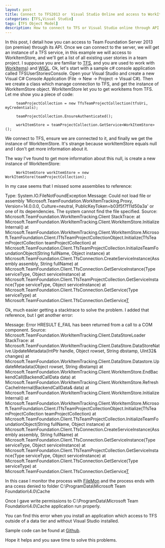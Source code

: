 ```yaml
---
layout: post
title: Connect to TFS2013 or  Visual Studio Online and access to WorkItemStore
categories: [TFS,Visual Studio]
tags: [TFS Object Model]
description: How to connect to TFS or Visual Studio online through API and get WorkItemStore service. Brief description of encountered issues and how to solve them.
---
```


In this post, I detail how you can access to Team Foundation Server 2013 (on premise) through its API. Once we can connect to the server, we will get an instance of a TFS service, in this example we will access to WorkItemStore, and we'll get a list of all existing user stories in a team project. I suppouse you are familiar to [TFS](http://www.visualstudio.com/en-us/products/tfs-overview-vs.aspx), and you are used to work with [WorkItems](https://msdn.microsoft.com/en-us/library/hh409275.aspx)) and [WIQL](https://msdn.microsoft.com/en-us/library/bb130306.c#).
Ok, let's start with a sample c# console application called TFSUserStoriesConsole. Open your Visual Studio and create a new Visual C# Console Application (File -> New -> Project -> Visual C#). Then we create a class which manage connection to TFS, and get the instance of WorkItemStore object. WorkItemStore let you to get workitems from TFS. Let me show you a piece of code:

         teamProjectCollection = new TfsTeamProjectCollection(tfsUri, myCredentials);

         teamProjectCollection.EnsureAuthenticated();

         workItemStore = teamProjectCollection.GetService<WorkItemStore>();


We connect to TFS, ensure we are connected to it, and finally we get the instance of WorkItemStore. It's strange because workItemStore equals null and I don't get more information about it.


The way I've found to get more information about this null, is create a new instance of WorkItemStore:

         WorkItemStore workItemStore = new WorkItemStore(teamProjectCollection);


In my case seems that I missed some assemblies to reference:


Type: System.IO.FileNotFoundException
Message: Could not load file or assembly 'Microsoft.TeamFoundation.WorkItemTracking.Proxy, Version=14.0.0.0, Culture=neutral, PublicKeyToken=b03f5f7f11d50a3a' or one of its dependencies. The system cannot find the file specified.
Source: Microsoft.TeamFoundation.WorkItemTracking.Client
StackTrace:    at Microsoft.TeamFoundation.WorkItemTracking.Client.WorkItemStore.InitializeInternal()
   at Microsoft.TeamFoundation.WorkItemTracking.Client.WorkItemStore.Microsoft.TeamFoundation.Client.ITfsTeamProjectCollectionObject.Initialize(TfsTeamProjectCollection teamProjectCollection)
   at Microsoft.TeamFoundation.Client.TfsTeamProjectCollection.InitializeTeamFoundationObject(String fullName, Object instance)
   at Microsoft.TeamFoundation.Client.TfsConnection.CreateServiceInstance(Assembly assembly, String fullName)
   at Microsoft.TeamFoundation.Client.TfsConnection.GetServiceInstance(Type serviceType, Object serviceInstance)
   at Microsoft.TeamFoundation.Client.TfsTeamProjectCollection.GetServiceInstance(Type serviceType, Object serviceInstance)
   at Microsoft.TeamFoundation.Client.TfsConnection.GetService(Type serviceType)
   at Microsoft.TeamFoundation.Client.TfsConnection.GetService[T]()


Ok, much easier getting a stacktrace to solve the problem. I added that reference, but I get another error:


Message: Error HRESULT E_FAIL has been returned from a call to a COM component.
Source: Microsoft.TeamFoundation.WorkItemTracking.Client.DataStoreLoader
StackTrace:    at Microsoft.TeamFoundation.WorkItemTracking.Client.DataStore.DataStoreNative.UpdateMetadata(IntPtr handle, Object rowset, String dbstamp, UInt32& changes)
   at Microsoft.TeamFoundation.WorkItemTracking.Client.DataStore.Datastore.UpdateMetadata(Object rowset, String dbstamp)
   at Microsoft.TeamFoundation.WorkItemTracking.Client.WorkItemStore.EndBackendCall(BackendCallData data)
   at Microsoft.TeamFoundation.WorkItemTracking.Client.WorkItemStore.RefreshCacheInternal(BackendCallData& data)
   at Microsoft.TeamFoundation.WorkItemTracking.Client.WorkItemStore.InitializeInternal()
   at Microsoft.TeamFoundation.WorkItemTracking.Client.WorkItemStore.Microsoft.TeamFoundation.Client.ITfsTeamProjectCollectionObject.Initialize(TfsTeamProjectCollection teamProjectCollection)
   at Microsoft.TeamFoundation.Client.TfsTeamProjectCollection.InitializeTeamFoundationObject(String fullName, Object instance)
   at Microsoft.TeamFoundation.Client.TfsConnection.CreateServiceInstance(Assembly assembly, String fullName)
   at Microsoft.TeamFoundation.Client.TfsConnection.GetServiceInstance(Type serviceType, Object serviceInstance)
   at Microsoft.TeamFoundation.Client.TfsTeamProjectCollection.GetServiceInstance(Type serviceType, Object serviceInstance)
   at Microsoft.TeamFoundation.Client.TfsConnection.GetService(Type serviceType)
   at Microsoft.TeamFoundation.Client.TfsConnection.GetService[T]()

In this case I monitor the process with [FileMon](https://technet.microsoft.com/en-us/sysinternals/bb896645) and the process ends with ana ccess denied to folder   C:\ProgramData\Microsoft Team Foundation\4.0\Cache

Once I gave write permissions to C:\ProgramData\Microsoft Team Foundation\4.0\Cache application run properly.

You can find this error when you install an application which access to TFS outside of a data tier and without Visual Studio installed.

Sample code can be found at [Github](https://github.com/enricforn/sampleapplications/tree/master/c%23/TFSUserStoriesConsole). 

Hope it helps and you save time to solve this problems.
